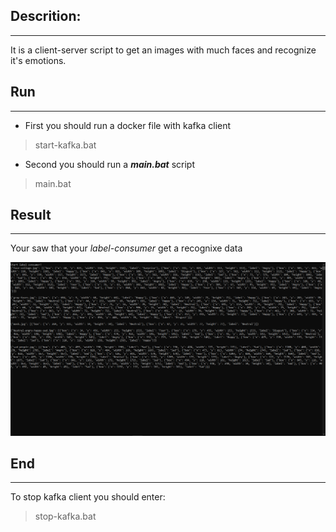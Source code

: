 ## Descrition:
--------
It is a client-server script to get an images with much faces and recognize it's emotions.

## Run
--------
- First you should run a docker file with kafka client
> start-kafka.bat

- Second you should run a ___main.bat___ script
> main.bat

## Result 
-------
Your saw that your _label-consumer_ get a recognixe data

![result](./configs/recognize-result.png)

## End
-------
To stop kafka client you should enter:
> stop-kafka.bat